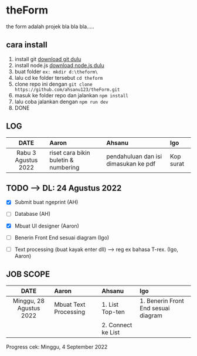 # theForm
the form adalah projek bla bla bla.....

## cara install
1. install git [download git dulu](https://git-scm.com/downloads)
2. install node.js  [download node.js dulu](https://nodejs.org/en/download/)
3. buat folder `ex: mkdir d:\theform\`
4. lalu cd ke folder tersebut `cd theform` 
5. clone repo ini dengan `git clone https://github.com/ahsanu123/theForm.git`
6. masuk ke folder repo dan jalankan `npm install`
7. lalu coba jalankan dengan `npm run dev`
8. DONE

## LOG
| DATE                 | Aaron                                 |   Ahsanu                             | Igo      |
| :----:               | :---                                  | :---                                 | :---     |
| Rabu 3 Agustus 2022 | riset cara bikin buletin & numbering  | pendahuluan dan isi dimasukan ke pdf | Kop surat|


## TODO --> DL: 24 Agustus 2022
- [x] Submit buat ngeprint (AH)
- [ ] Database (AH)
- [x] Mbuat UI designer (Aaron)
- [ ] Benerin Front End sesuai diagram (Igo)
- [ ] Text processing (buat kayak enter dll) --> reg ex bahasa T-rex. (Igo, Aaron)


## JOB SCOPE
| DATE                 | Aaron                                 |   Ahsanu                                | Igo      |
| :----:               | :---                                  | :---                                    | :---     |
| Minggu, 28 Agustus 2022 | Mbuat Text Processing                 | 1. List Top-ten             | 1. Benerin Front End sesuai diagram         |
|                      |                                       | 2. Connect ke List          |                                             |

Progress cek: Minggu, 4 September 2022
